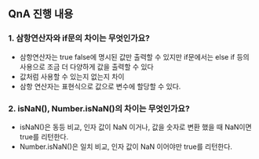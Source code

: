 ## QnA 진행 내용

### 1. 삼항연산자와 if문의 차이는 무엇인가요?

- 삼항연산자는 true false에 명시된 값만 출력할 수 있지만 if문에서는 else if 등의 사용으로 조금 더 다양하게 값을 출력할 수 있다
- 값처럼 사용할 수 있는지 없는지 차이
- 삼항 연산자는 표현식으로 값으로 변수에 할당할 수 있다.

### 2. isNaN(), Number.isNaN()의 차이는 무엇인가요?

- isNaN()은 동등 비교, 인자 값이 NaN 이거나, 값을 숫자로 변환 했을 때 NaN이면 true를 리턴한다.
- Number.isNaN()은 일치 비교, 인자 값이 NaN 이어야만 true를 리턴한다.
